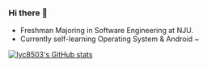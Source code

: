 ### Hi there 👋

<!--
**lyc8503/lyc8503** is a ✨ _special_ ✨ repository because its `README.md` (this file) appears on your GitHub profile.

Here are some ideas to get you started:

- 🔭 I’m currently working on ...
- 🌱 I’m currently learning ...
- 👯 I’m looking to collaborate on ...
- 🤔 I’m looking for help with ...
- 💬 Ask me about ...
- 📫 How to reach me: ...
- 😄 Pronouns: ...
- ⚡ Fun fact: ...
-->


- Freshman Majoring in Software Engineering at NJU.
- Currently self-learning Operating System & Android ~


[![lyc8503's GitHub stats](https://github-readme-stats.vercel.app/api?username=lyc8503)](https://github.com/anuraghazra/github-readme-stats)
